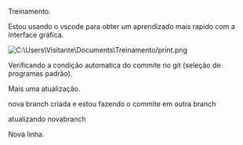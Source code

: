 Treinamento.

Estou usando o vscode para obter um aprendizado mais rapido com a interface gráfica.

![C:\Users\Visitante\Documents\Treinamento/print.png](Print)

Verificando a condição automatica do commite no git (seleção de programas padrão).

Mais uma atualização.

nova branch criada e estou fazendo o commite em outra branch

atualizando novabranch

Nova linha.